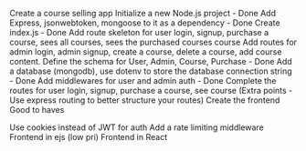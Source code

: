 Create a course selling app
Initialize a new Node.js project - Done
Add Express, jsonwebtoken, mongoose to it as a dependency - Done
Create index.js - Done
Add route skeleton for user login, signup, purchase a course, sees all courses, sees the purchased courses course
Add routes for admin login, admin signup, create a course, delete a course, add course content.
Define the schema for User, Admin, Course, Purchase - Done
Add a database (mongodb), use dotenv to store the database connection string - Done
Add middlewares for user and admin auth - Done
Complete the routes for user login, signup, purchase a course, see course (Extra points - Use express routing to better structure your routes)
Create the frontend
Good to haves

Use cookies instead of JWT for auth
Add a rate limiting middleware
Frontend in ejs (low pri)
Frontend in React